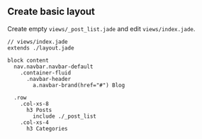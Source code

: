 ## Create basic layout

Create empty `views/_post_list.jade` and edit `views/index.jade`.

```slim
// views/index.jade
extends ./layout.jade

block content
  nav.navbar.navbar-default
    .container-fluid
      .navbar-header
        a.navbar-brand(href="#") Blog

  .row
    .col-xs-8
      h3 Posts
        include ./_post_list
    .col-xs-4
      h3 Categories
```
